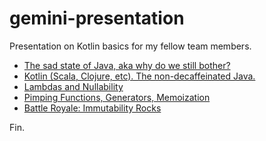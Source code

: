 # gemini-presentation

Presentation on Kotlin basics for my fellow team members.

* [The sad state of Java, aka why do we still bother?](src/main/java/s01)
* [Kotlin (Scala, Clojure, etc). The non-decaffeinated Java.](src/main/kotlin/s01)
* [Lambdas and Nullability](src//main/src/kotlin/s02)
* [Pimping Functions, Generators, Memoization](src/main/kotlin/s03)
* [Battle Royale: Immutability Rocks](src/main/kotlin/s04)

Fin.